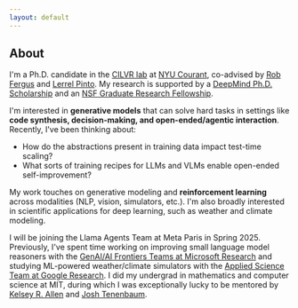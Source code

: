 ```yaml
---
layout: default
---
```

## About

I'm a Ph.D. candidate in the [CILVR lab](https://wp.nyu.edu/cilvr/) at [NYU Courant](https://cims.nyu.edu/dynamic/), co-advised by [Rob Fergus](https://cs.nyu.edu/~fergus/pmwiki/pmwiki.php) and [Lerrel Pinto](https://www.lerrelpinto.com/). My research is supported by a [DeepMind Ph.D. Scholarship](https://www.deepmind.com/scholarships) and an [NSF Graduate Research Fellowship](https://www.nsfgrfp.org/resources/about-grfp/).

I'm interested in **generative models** that can solve hard tasks in settings like **code synthesis, decision-making, and open-ended/agentic interaction**. Recently, I've been thinking about:

* How do the abstractions present in training data impact test-time scaling?
* What sorts of training recipes for LLMs and VLMs enable open-ended self-improvement?

My work touches on generative modeling and **reinforcement learning** across modalities (NLP, vision, simulators, etc.). I'm also broadly interested in scientific applications for deep learning, such as weather and climate modeling.

I will be joining the Llama Agents Team at Meta Paris in Spring 2025. Previously, I've spent time working on improving small language model reasoners with the [GenAI/AI Frontiers Teams at Microsoft Research](https://www.microsoft.com/en-us/research/theme/machine-learning-ai-nyc/) and studying ML-powered weather/climate simulators with the [Applied Science Team at Google Research](https://research.google/teams/applied-science/). I did my undergrad in mathematics and computer science at MIT, during which I was exceptionally lucky to be mentored by [Kelsey R. Allen](https://k-r-allen.github.io/) and [Josh Tenenbaum](https://cocosci.mit.edu/josh).

